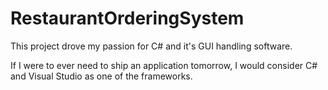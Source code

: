 # RestaurantOrderingSystem

This project drove my passion for C# and it's GUI handling software. 

If I were to ever need to ship an application tomorrow, I would consider C# and Visual Studio as one of the frameworks.
